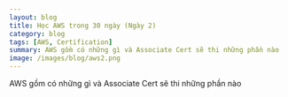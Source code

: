 ```yaml
---
layout: blog
title: Học AWS trong 30 ngày (Ngày 2)
category: blog
tags: [AWS, Certification]
summary: AWS gồm có những gì và Associate Cert sẽ thi những phần nào
image: /images/blog/aws2.png
---
```


AWS gồm có những gì và Associate Cert sẽ thi những phần nào
